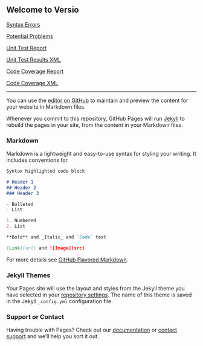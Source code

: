 ## Welcome to Versio

[Syntax Errors](http://royw.github.io/Versio/syntax-errors.txt)

[Potential Problems](http://royw.github.io/Versio/problems.txt)

[Unit Test Report](http://royw.github.io/Versio/test-results-3.8.html)

[Unit Test Results XML](http://royw.github.io/Versio/test-results-3.8.xml)

[Code Coverage Report](http://royw.github.io/Versio/html-coverage/index.html)

[Code Coverage XML](http://royw.github.io/Versio/coverage.xml)

---

You can use the [editor on GitHub](https://github.com/royw/Versio/edit/gh-pages/index.md) to maintain and preview the content for your website in Markdown files.

Whenever you commit to this repository, GitHub Pages will run [Jekyll](https://jekyllrb.com/) to rebuild the pages in your site, from the content in your Markdown files.

### Markdown

Markdown is a lightweight and easy-to-use syntax for styling your writing. It includes conventions for

```markdown
Syntax highlighted code block

# Header 1
## Header 2
### Header 3

- Bulleted
- List

1. Numbered
2. List

**Bold** and _Italic_ and `Code` text

[Link](url) and ![Image](src)
```

For more details see [GitHub Flavored Markdown](https://guides.github.com/features/mastering-markdown/).

### Jekyll Themes

Your Pages site will use the layout and styles from the Jekyll theme you have selected in your [repository settings](https://github.com/royw/Versio/settings/pages). The name of this theme is saved in the Jekyll `_config.yml` configuration file.

### Support or Contact

Having trouble with Pages? Check out our [documentation](https://docs.github.com/categories/github-pages-basics/) or [contact support](https://support.github.com/contact) and we’ll help you sort it out.
